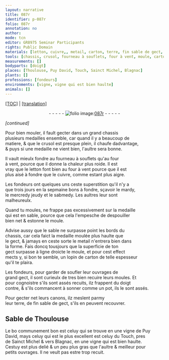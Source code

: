 ```yaml
---
layout: narrative
title: 087r
identifier: p-087r
folio: 087r
annotation: no
author:
mode: tcn
editor: GR8975 Seminar Participants
rights: Public Domain
materials: [letton, cuivre,, metail, carton, terre, fin sable de gect, Sable de Thoulouse, celuy qui se trouve en une vigne de Puy David, celuy du Touch, pres de Sainct Michel & vers Blagnac, en une vigne qui est bien haulte]
tools: [chassis, crusol, fourneau à souflets, four à vent, moule, carton, doigt]
measurements: []
bodyparts: [doigt]
places: [Thoulouse, Puy David, Touch, Sainct Michel, Blagnac]
plants: []
professions: [fondeurs]
environments: [vigne, vigne qui est bien haulte]
animals: []
---
```


<p><a href="{{ site.baseurl }}/normalized/">[TOC]</a> | <a href="{{ site.baseurl }}/texts/p-087r_tl/" target="_blank">[translation]</a></p><div class="folio" align="center">- - - - - <a href="http://gallica.bnf.fr/ark:/12148/btv1b10500001g/f179.image" target="_blank"><img src="https://cu-mkp.github.io/2017-workshop-edition/assets/photo-icon.png" alt="folio image: " style="display:inline-block; margin-bottom:-3px;"/>087r</a> - - - - - </div>  
 
*[continued]*
  
Pour bien mouler, il fault gecter dans un grand <span class="tl">chassis</span><br/> plusieurs medailles ensemble, car quand il y a beaucoup de<br/> matiere, & que le <span class="tl">crusol</span> est presque plein, il chaufe dadvantage,<br/> & puys si une medaille ne vient bien, l'aultre sera bonne.
 
Il vault mieulx fondre au <span class="tl">fourneau à souflets</span> qu'au <span class="tl">four<br/> à vent</span>, pource que il donne la chaleur plus roide. Il est<br/> vray que le <span class="m">letton</span> font bien au <span class="tl">four à vent</span> pource que il est<br/> plus aisé à fondre que le <span class="m">cuivre,</span> co<span class="exp">mm</span>e estant plus aigre.
 
Les <span class="pro">fondeurs</span> ont quelques uns ceste superstition qu'il n'y a<br/> que <span class="tmp">trois jours en la sepmaine</span> bons à fondre, sçavoir le <span class="tmp">mardy</span>,<br/> le <span class="del"><span class="tmp">mercredy</span></span> <span class="tmp">jeudy</span> et le <span class="tmp">sabmedy</span>. Les aultres leur sont<br/> malheureulx.
 
Quand tu moules, ne frappe pas excessivem<span class="exp">ent</span> sur la medaille<br/> qui est en sable, pource que cela l'empesche de despouiller<br/> bien net & estonne le <span class="tl">moule</span>.
 
Advise aussy que le sable ne surpasse point les bords du<br/> <span class="tl">chassis</span>, car cela faict la medaille moulée plus haulte que<br/> le gect, & jamays en ceste sorte le <span class="m">metail</span> n'entrera bien dans<br/> la forme. Fais doncq tousjours que la superficie de ton<br/> gect <span class="add">sur</span>passe à ligne droicte le <span class="tl">moule</span>, et pour cest effect<br/> mects y, si bon te semble, un lopin de <span class="tl"><span class="m">carton</span></span> de telle espesseur<br/> qu'il te plaira.
 
Les <span class="pro">fondeurs</span>, pour garder de soufler leur ouvrages de<br/> grand gect, il sont curieulx de tres bien recuire leurs moules. Et<br/> pour cognoistre s'ils sont assés recuits, ilz frappent du <span class="tl"><span class="bp">doigt</span></span><br/> contre, & s'ils commancent à <span class="sn">sonner</span> co<span class="exp">mm</span>e un pot, ils le sont assés.
 
Pour gecter net leurs canons, ilz meslent parmy<br/> leur <span class="m">terre</span>, de <span class="m">fin sable de gect</span>, s'ils en peuvent recouvrer.
 
 
  

## <span class="m">Sable de <span class="pl">Th<span class="exp">ou</span>l<span class="exp">ous</span>e</span></span>

 
Le <span class="del">bo</span> communem<span class="exp">ent</span> bon est <span class="m">celuy qui se trouve en une <span class="env">vigne</span> de <span class="pl">Puy<br/> David</span></span>, mays celuy qui est le plus excellent est <span class="m">celuy du <span class="pl">Touch</span>, pres<br/> de <span class="pl">S<span class="exp">ainc</span>t Michel</span> & vers <span class="pl">Blagnac</span>, en une <span class="env">vigne qui est bien haulte</span></span>.<br/> Cestuy est plus delié & un peu plus gras que l'aultre & meilleur pour<br/> petits ouvrages. Il ne veult pas estre trop recuit.
 
